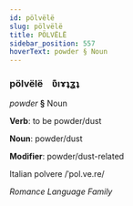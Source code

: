 ```yaml
---
id: pölvëlë
slug: pölvëlë
title: PÖLVËLË
sidebar_position: 557
hoverText: powder § Noun
---
```


### pölvëlë&emsp;<span kind="abugida">ʋ͊ıɤʇʓʇ</span>

*powder* **§** Noun

**Verb**: to be powder/dust

**Noun**: powder/dust

**Modifier**: powder/dust-related

Italian polvere /ˈpol.ve.re/

*Romance Language Family*